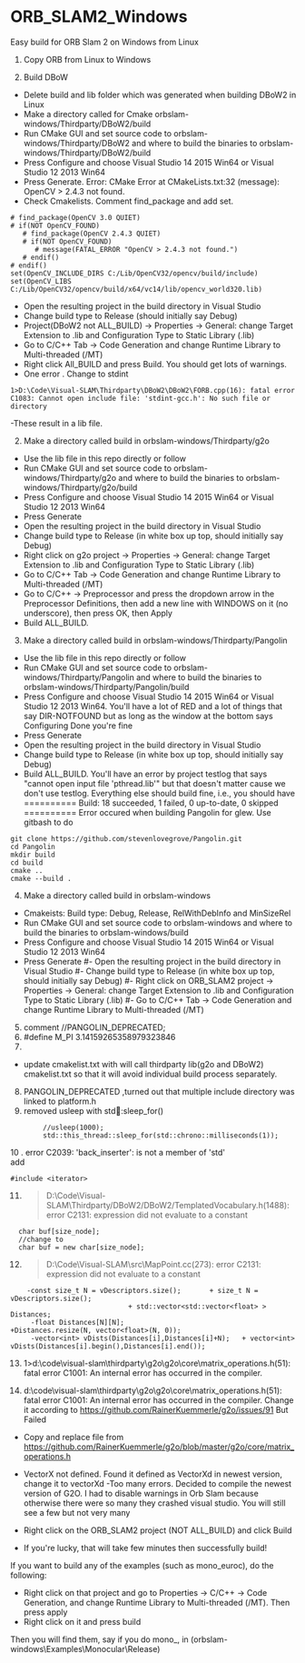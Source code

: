 # ORB_SLAM2_Windows
Easy build for ORB Slam 2 on Windows from Linux

1. Copy ORB from Linux to Windows

2. Build DBoW
- Delete build and lib folder which was generated when building DBoW2 in Linux
- Make a directory called for Cmake orbslam-windows/Thirdparty/DBoW2/build
- Run CMake GUI and set source code to orbslam-windows/Thirdparty/DBoW2 and where to build the binaries to orbslam-windows/Thirdparty/DBoW2/build
- Press Configure and choose Visual Studio 14 2015 Win64 or Visual Studio 12 2013 Win64
- Press Generate. Error: CMake Error at CMakeLists.txt:32 (message):  OpenCV > 2.4.3 not found.
- Check Cmakelists. Comment find_package and add set.

```
# find_package(OpenCV 3.0 QUIET)
# if(NOT OpenCV_FOUND)
   # find_package(OpenCV 2.4.3 QUIET)
   # if(NOT OpenCV_FOUND)
      # message(FATAL_ERROR "OpenCV > 2.4.3 not found.")
   # endif()
# endif()
set(OpenCV_INCLUDE_DIRS C:/Lib/OpenCV32/opencv/build/include)
set(OpenCV_LIBS C:/Lib/OpenCV32/opencv/build/x64/vc14/lib/opencv_world320.lib)
```

- Open the resulting project in the build directory in Visual Studio
- Change build type to Release (should initially say Debug)
- Project(DBoW2 not ALL_BUILD) -> Properties -> General: change Target Extension to .lib and Configuration Type to Static Library (.lib)
- Go to C/C++ Tab -> Code Generation and change Runtime Library to Multi-threaded (/MT)
- Right click All_BUILD and press Build. You should get lots of warnings.
- One error . Change to stdint
```
1>D:\Code\Visual-SLAM\Thirdparty\DBoW2\DBoW2\FORB.cpp(16): fatal error C1083: Cannot open include file: 'stdint-gcc.h': No such file or directory
```
-These result in a lib file.

2. Make a directory called build in orbslam-windows/Thirdparty/g2o
- Use the lib file in this repo directly or follow
- Run CMake GUI and set source code to orbslam-windows/Thirdparty/g2o and where to build the binaries to orbslam-windows/Thirdparty/g2o/build
- Press Configure and choose Visual Studio 14 2015 Win64 or Visual Studio 12 2013 Win64
- Press Generate
- Open the resulting project in the build directory in Visual Studio
- Change build type to Release (in white box up top, should initially say Debug)
- Right click on g2o project -> Properties -> General: change Target Extension to .lib and Configuration Type to Static Library (.lib)
- Go to C/C++ Tab -> Code Generation and change Runtime Library to Multi-threaded (/MT)
- Go to C/C++ -> Preprocessor and press the dropdown arrow in the Preprocessor Definitions, then add a new line with WINDOWS on it (no underscore), then press OK, then Apply
- Build ALL_BUILD.

3. Make a directory called build in orbslam-windows/Thirdparty/Pangolin
- Use the lib file in this repo directly or follow
- Run CMake GUI and set source code to orbslam-windows/Thirdparty/Pangolin and where to build the binaries to orbslam-windows/Thirdparty/Pangolin/build
- Press Configure and choose Visual Studio 14 2015 Win64 or Visual Studio 12 2013 Win64. You'll have a lot of RED and a lot of things that say DIR-NOTFOUND but as long as the window at the bottom says Configuring Done you're fine
- Press Generate
- Open the resulting project in the build directory in Visual Studio
- Change build type to Release (in white box up top, should initially say Debug)
- Build ALL_BUILD. You'll have an error by project testlog that says "cannot open input file 'pthread.lib'" but that doesn't matter cause we don't use testlog. Everything else should build fine, i.e., you should have
========== Build: 18 succeeded, 1 failed, 0 up-to-date, 0 skipped ==========
Error occured when building Pangolin for glew. Use gitbash to do 
```
git clone https://github.com/stevenlovegrove/Pangolin.git
cd Pangolin
mkdir build
cd build
cmake ..
cmake --build .
```

4. Make a directory called build in orbslam-windows
- Cmakeists: Build type: Debug, Release, RelWithDebInfo and MinSizeRel
- Run CMake GUI and set source code to orbslam-windows and where to build the binaries to orbslam-windows/build
- Press Configure and choose Visual Studio 14 2015 Win64 or Visual Studio 12 2013 Win64
- Press Generate
#- Open the resulting project in the build directory in Visual Studio
#- Change build type to Release (in white box up top, should initially say Debug)
#- Right click on ORB_SLAM2 project -> Properties -> General: change Target Extension to .lib and Configuration Type to Static Library (.lib)
#- Go to C/C++ Tab -> Code Generation and change Runtime Library to Multi-threaded (/MT)

5. comment //PANGOLIN_DEPRECATED;
6. #define M_PI 3.14159265358979323846
7. 
- update cmakelist.txt with will call thirdparty lib(g2o and DBoW2) cmakelist.txt so that it will avoid individual build process separately.
8. PANGOLIN_DEPRECATED ,turned out that multiple include directory was linked to platform.h
9. removed usleep with std:thread::sleep_for() 
```
        //usleep(1000);
		std::this_thread::sleep_for(std::chrono::milliseconds(1));
```
10 . error C2039: 'back_inserter': is not a member of 'std'  
add
```
#include <iterator>
```
11. >D:\Code\Visual-SLAM\Thirdparty/DBoW2/DBoW2/TemplatedVocabulary.h(1488): error C2131: expression did not evaluate to a constant
```
  char buf[size_node]; 
  //change to
  char buf = new char[size_node]; 
```

12. >D:\Code\Visual-SLAM\src\MapPoint.cc(273): error C2131: expression did not evaluate to a constant
```
    -const size_t N = vDescriptors.size();		 + size_t N = vDescriptors.size();
							 + std::vector<std::vector<float> > Distances;
     -float Distances[N][N];		                 +Distances.resize(N, vector<float>(N, 0));
     -vector<int> vDists(Distances[i],Distances[i]+N);	 + vector<int> vDists(Distances[i].begin(),Distances[i].end());
```
13. 1>d:\code\visual-slam\thirdparty\g2o\g2o\core\matrix_operations.h(51): fatal error C1001: An internal error has occurred in the compiler.

14. d:\code\visual-slam\thirdparty\g2o\g2o\core\matrix_operations.h(51): fatal error C1001: An internal error has occurred in the compiler.
Change it according to https://github.com/RainerKuemmerle/g2o/issues/91
But Failed
- Copy and replace file from https://github.com/RainerKuemmerle/g2o/blob/master/g2o/core/matrix_operations.h
- VectorX not defined. Found it defined as VectorXd in newest version, change it to vectorXd
-Too many errors. Decided to compile the newest version of G2O.
I had to disable warnings in Orb Slam because otherwise there were so many they crashed visual studio. You will still see a few but not very many

- Right click on the ORB_SLAM2 project (NOT ALL_BUILD) and click Build
- If you're lucky, that will take few minutes then successfully build!

If you want to build any of the examples (such as mono_euroc), do the following:

- Right click on that project and go to Properties -> C/C++ -> Code Generation, and change Runtime Library to Multi-threaded (/MT). Then press apply
- Right click on it and press build

Then you will find them, say if you do mono_, in (orbslam-windows\Examples\Monocular\Release)

